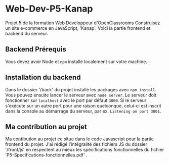 # Web-Dev-P5-Kanap #

Projet 5 de la formation Web Developpeur d'OpenClassrooms 
Construisez un site e-commerce en JavaScript, 'Kanap'.
Voici la partie frontend et backend du serveur.

## Backend Prérequis ##

Vous devez avoir Node et `npm` installé localement sur votre machine.

## Installation du backend ##

Dans le dossier '/back' du projet installé les packages avec `npm install`. Vous pouvez ensuite lancer le serveur avec `node server`. Le serveur doit fonctionner sur `localhost` avec le port par défaut `3000`. Si le
serveur s'exécute sur un autre port pour une raison quelconque, celui-ci est inscrit dans la
console au démarrage du serveur, par ex. `Listening on port 3001`.

## Ma contribution au projet ##

Ma contibution au projet ce situe dans le code Javascript pour la partie frontend du projet. J'ai rédigé l'intégralité des fichiers JS du dossier '/front/js' en respectent au mieux les spécifications fonctionnelles du fichier 'P5-Specifications-fonctionnelles.pdf' .